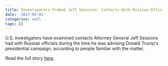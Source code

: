 ```yaml
---
title: Investigators Probed Jeff Sessions' Contacts With Russian Officials
date: '2017-03-01'
categories: null
tags: []
---
```

U.S. investigators have examined contacts Attorney General Jeff Sessions had with Russian officials during the time he was advising Donald Trump's presidential campaign, according to people familiar with the matter.

Read the full story [here](https://t.co/8rJigWnYf1).